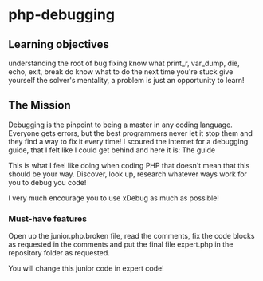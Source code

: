 # php-debugging


## Learning objectives
understanding the root of bug fixing
know what print_r, var_dump, die, echo, exit, break do
know what to do the next time you're stuck
give yourself the solver's mentality, a problem is just an opportunity to learn!

## The Mission
Debugging is the pinpoint to being a master in any coding language.
Everyone gets errors, but the best programmers never let it stop them and they find a way to fix it every time! I scoured the internet for a debugging guide, that I felt like I could get behind and here it is: The guide

This is what I feel like doing when coding PHP that doesn't mean that this should be your way. Discover, look up, research whatever ways work for you to debug you code!

I very much encourage you to use xDebug as much as possible!

### Must-have features
Open up the junior.php.broken file, read the comments, fix the code blocks as requested in the comments and put the final file expert.php in the repository folder as requested.

You will change this junior code in expert code!
